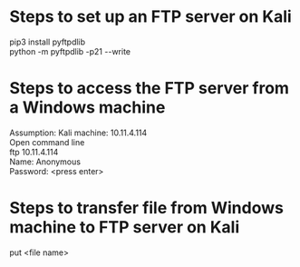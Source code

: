 # Steps to set up an FTP server on Kali
pip3 install pyftpdlib  
python -m pyftpdlib -p21 --write

# Steps to access the FTP server from a Windows machine
Assumption: Kali machine: 10.11.4.114  
Open command line  
ftp 10.11.4.114  
Name: Anonymous  
Password: \<press enter>  

# Steps to transfer file from Windows machine to FTP server on Kali
put \<file name>
